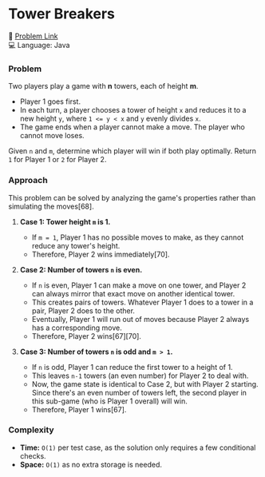 # Tower Breakers

🔗 [Problem Link](https://www.hackerrank.com/challenges/tower-breakers-1/problem)  
💻 Language: Java

### Problem
Two players play a game with **n** towers, each of height **m**.
- Player 1 goes first.
- In each turn, a player chooses a tower of height `x` and reduces it to a new height `y`, where `1 <= y < x` and `y` evenly divides `x`.
- The game ends when a player cannot make a move. The player who cannot move loses.

Given `n` and `m`, determine which player will win if both play optimally. Return `1` for Player 1 or `2` for Player 2.

### Approach
This problem can be solved by analyzing the game's properties rather than simulating the moves[68].

1.  **Case 1: Tower height `m` is 1.**
    - If `m = 1`, Player 1 has no possible moves to make, as they cannot reduce any tower's height.
    - Therefore, Player 2 wins immediately[70].

2.  **Case 2: Number of towers `n` is even.**
    - If `n` is even, Player 1 can make a move on one tower, and Player 2 can always mirror that exact move on another identical tower.
    - This creates pairs of towers. Whatever Player 1 does to a tower in a pair, Player 2 does to the other.
    - Eventually, Player 1 will run out of moves because Player 2 always has a corresponding move.
    - Therefore, Player 2 wins[67][70].

3.  **Case 3: Number of towers `n` is odd and `m > 1`.**
    - If `n` is odd, Player 1 can reduce the first tower to a height of 1.
    - This leaves `n-1` towers (an even number) for Player 2 to deal with.
    - Now, the game state is identical to Case 2, but with Player 2 starting. Since there's an even number of towers left, the second player in this sub-game (who is Player 1 overall) will win.
    - Therefore, Player 1 wins[67].

### Complexity
- **Time:** `O(1)` per test case, as the solution only requires a few conditional checks.
- **Space:** `O(1)` as no extra storage is needed.
